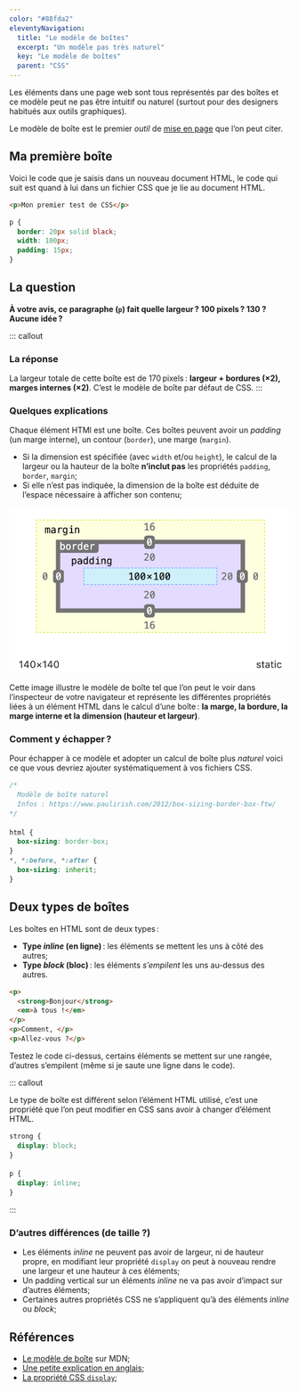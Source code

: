 ```yaml
---
color: "#88fda2"
eleventyNavigation:
  title: "Le modèle de boîtes"
  excerpt: "Un modèle pas très naturel"
  key: "Le modèle de boîtes"
  parent: "CSS"
---
```


Les éléments dans une page web sont tous représentés par des boîtes et ce modèle peut ne pas être intuitif ou naturel (surtout pour des designers habitués aux outils graphiques).

Le modèle de boîte est le premier *outil* de [mise en page](../06-mise-en-page) que l’on peut citer.

## Ma première boîte

Voici le code que je saisis dans un nouveau document HTML, le code qui suit est quand à lui dans un fichier CSS que je lie au document HTML.

```html
<p>Mon premier test de CSS</p>
```

```css
p {
  border: 20px solid black;
  width: 100px;
  padding: 15px;
}
```

## La question

**À votre avis, ce paragraphe (`p`) fait quelle largeur ? 100 pixels ? 130 ? Aucune idée ?**

::: callout
### La réponse

La largeur totale de cette boîte est de 170 pixels : **largeur + bordures (×2), marges internes (×2)**. C’est le modèle de boîte par défaut de CSS.
:::

### Quelques explications

Chaque élément HTMl est une boîte. Ces boîtes peuvent avoir un *padding* (un marge interne), un contour (`border`), une marge (`margin`).

- Si la dimension est spécifiée (avec `width` et/ou `height`), le calcul de la largeur ou la hauteur de la boîte **n’inclut pas** les propriétés `padding`, `border`, `margin`;
- Si elle n’est pas indiquée, la dimension de la boîte est déduite de l’espace nécessaire à afficher son contenu;

![L’exemple du modèle de boîte tel que présenté dans l’inspecteur de Firefox](/img/box-model.png)

Cette image illustre le modèle de boîte tel que l’on peut le voir dans l’inspecteur de votre navigateur et représente les différentes propriétés liées à un élément HTML dans le calcul d’une boîte : **la marge, la bordure, la marge interne et la dimension (hauteur et largeur)**.

### Comment y échapper ?

Pour échapper à ce modèle et adopter un calcul de boîte plus *naturel* voici ce que vous devriez ajouter systématiquement à vos fichiers CSS.

```css
/*
  Modèle de boîte naturel
  Infos : https://www.paulirish.com/2012/box-sizing-border-box-ftw/
*/

html {
  box-sizing: border-box;
}
*, *:before, *:after {
  box-sizing: inherit;
}
```

## Deux types de boîtes

Les boîtes en HTML sont de deux types :

- **Type *inline* (en ligne)** : les éléments se mettent les uns à côté des autres;
- **Type *block* (bloc)** : les éléments *s’empilent* les uns au-dessus des autres.

```html
<p>
  <strong>Bonjour</strong>
  <em>à tous !</em>
</p>
<p>Comment, </p>
<p>Allez-vous ?</p>
```

Testez le code ci-dessus, certains éléments se mettent sur une rangée, d’autres s’empilent (même si je saute une ligne dans le code).

::: callout

Le type de boîte est différent selon l’élément HTML utilisé, c’est une propriété que l’on peut modifier en CSS sans avoir à changer d’élément HTML.

```css
strong {
  display: block;
}

p {
  display: inline;
}
```

:::

### D’autres différences (de taille ?)

- Les éléments *inline* ne peuvent pas avoir de largeur, ni de hauteur propre, en modifiant leur propriété `display` on peut à nouveau rendre une largeur et une hauteur à ces éléments;
- Un padding vertical sur un éléments *inline* ne va pas avoir d’impact sur d’autres éléments;
- Certaines autres propriétés CSS ne s’appliquent qu’à des éléments *inline* ou *block*;

## Références

- [Le modèle de boîte](https://developer.mozilla.org/fr/docs/Learn/CSS/Building_blocks/The_box_model) sur MDN;
- [Une petite explication en anglais](https://www.paulirish.com/2012/box-sizing-border-box-ftw/);
- [La propriété CSS `display`](https://developer.mozilla.org/fr/docs/Web/CSS/display);


